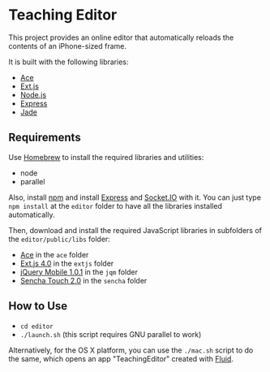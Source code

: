 Teaching Editor
===============

This project provides an online editor that automatically reloads the
contents of an iPhone-sized frame.

It is built with the following libraries:

- [Ace][1]
- [Ext.js][2]
- [Node.js][3]
- [Express][4]
- [Jade][5]

Requirements
------------

Use [Homebrew][6] to install the required libraries and utilities:

- node
- parallel

Also, install [npm][9] and install [Express][4] and [Socket.IO][11] with
it. You can just type `npm install` at the `editor` folder to have all
the libraries installed automatically.

Then, download and install the required JavaScript libraries in
subfolders of the `editor/public/libs` folder:

- [Ace][1] in the `ace` folder
- [Ext.js 4.0][2] in the `extjs` folder
- [jQuery Mobile 1.0.1][7] in the `jqm` folder
- [Sencha Touch 2.0][8] in the `sencha` folder

How to Use
----------

- `cd editor`
- `./launch.sh` (this script requires GNU parallel to work)

Alternatively, for the OS X platform, you can use the  `./mac.sh` script
to do the same, which opens an app "TeachingEditor" created with
[Fluid][10].


[1]:http://ace.ajax.org/
[2]:http://www.sencha.com/products/extjs/
[3]:http://nodejs.org/
[4]:http://expressjs.com/
[5]:http://jade-lang.com/
[6]:http://mxcl.github.com/homebrew/
[7]:http://jquerymobile.com/
[8]:http://www.sencha.com/products/touch
[9]:http://npmjs.org/
[10]:http://fluidapp.com/
[11]:http://socket.io/

